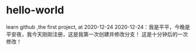 # hello-world
learn github ,the first project, at 2020-12-24
2020-12-24：我是平平，今晚是平安夜，我今天刚刚注册，这是我第一次创建并修改分支！
这是十分钟后的一次修改！
